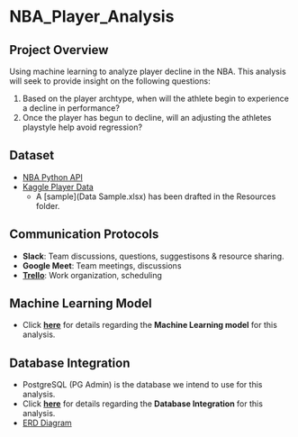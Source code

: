 # NBA_Player_Analysis

## Project Overview

Using machine learning to analyze player decline in the NBA. This analysis will seek to provide insight on the following questions:

1. Based on the player archtype, when will the athlete begin to experience a decline in performance?
2. Once the player has begun to decline, will an adjusting the athletes playstyle help avoid regression?

## Dataset

- [NBA Python API](https://pypi.org/project/nba-api/)
- [Kaggle Player Data](https://www.kaggle.com/drgilermo/nba-players-stats?select=player_data.csv)
  - A [sample](Data Sample.xlsx) has been drafted in the Resources folder.

## Communication Protocols

- **Slack**: Team discussions, questions, suggestisons & resource sharing.
- **Google Meet**: Team meetings, discussions
- **[Trello](https://trello.com/b/bpUG9Aoh/final-project-nba)**: Work organization, scheduling

## Machine Learning Model

- Click [**here**](ML/README.md) for details regarding the **Machine Learning model** for this analysis.

## Database Integration

- PostgreSQL (PG Admin) is the database we intend to use for this analysis.
- Click [**here**](Database_Integration/database_integration.md) for details regarding the **Database Integration** for this analysis.
- [ERD Diagram](NBA_Analysis_ERD.png)
